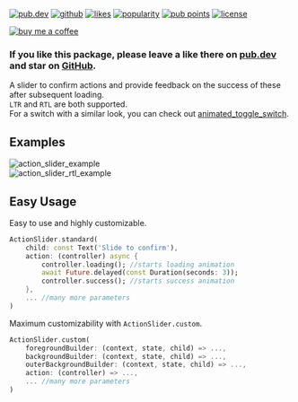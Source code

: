 [![pub.dev](https://img.shields.io/pub/v/action_slider.svg?style=flat?logo=dart)](https://pub.dev/packages/action_slider)
[![github](https://img.shields.io/static/v1?label=platform&message=flutter&color=1ebbfd)](https://github.com/SplashByte/action_slider)
[![likes](https://img.shields.io/pub/likes/action_slider)](https://pub.dev/packages/action_slider/score)
[![popularity](https://img.shields.io/pub/popularity/action_slider)](https://pub.dev/packages/action_slider/score)
[![pub points](https://img.shields.io/pub/points/action_slider)](https://pub.dev/packages/action_slider/score)
[![license](https://img.shields.io/github/license/SplashByte/action_slider.svg)](https://github.com/SplashByte/action_slider/blob/main/LICENSE)

[![buy me a coffee](https://www.buymeacoffee.com/assets/img/custom_images/orange_img.png)](https://www.buymeacoffee.com/splashbyte)

### If you like this package, please leave a like there on [pub.dev](https://pub.dev/packages/action_slider) and star on [GitHub](https://github.com/SplashByte/action_slider).

A slider to confirm actions and provide feedback on the success of these after subsequent loading.  
`LTR` and `RTL` are both supported.  
For a switch with a similar look, you can check out [animated_toggle_switch](https://pub.dev/packages/animated_toggle_switch).

## Examples
![action_slider_example](https://user-images.githubusercontent.com/43761463/156018021-0b938616-9b56-45bd-9dc2-676c283966a9.gif)  
![action_slider_rtl_example](https://user-images.githubusercontent.com/43761463/206598104-dc0de437-3280-4901-8647-96397c792423.gif)



## Easy Usage

Easy to use and highly customizable.

```dart
ActionSlider.standard(
    child: const Text('Slide to confirm'),
    action: (controller) async {
        controller.loading(); //starts loading animation
        await Future.delayed(const Duration(seconds: 3));
        controller.success(); //starts success animation
    },
    ... //many more parameters
)
```

Maximum customizability with `ActionSlider.custom`.
```dart
ActionSlider.custom(
    foregroundBuilder: (context, state, child) => ...,
    backgroundBuilder: (context, state, child) => ...,
    outerBackgroundBuilder: (context, state, child) => ...,
    action: (controller) => ...,
    ... //many more parameters
)
```
